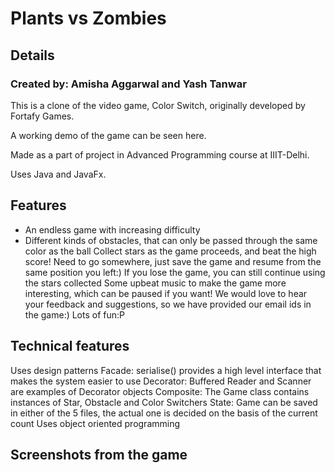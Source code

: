 # Plants vs Zombies
## Details
### Created by: Amisha Aggarwal and Yash Tanwar
This is a clone of the video game, Color Switch, originally developed by Fortafy Games.

A working demo of the game can be seen here.

Made as a part of project in Advanced Programming course at IIIT-Delhi.

Uses Java and JavaFx.


## Features
* An endless game with increasing difficulty
* Different kinds of obstacles, that can only be passed through the same color as the ball
Collect stars as the game proceeds, and beat the high score!
Need to go somewhere, just save the game and resume from the same position you left:)
If you lose the game, you can still continue using the stars collected
Some upbeat music to make the game more interesting, which can be paused if you want!
We would love to hear your feedback and suggestions, so we have provided our email ids in the game:)
Lots of fun:P

## Technical features 
Uses design patterns 
Facade: serialise() provides a high level interface that makes the system easier to use
Decorator: Buffered Reader and Scanner are examples of Decorator objects
Composite: The Game class contains instances of Star, Obstacle and Color Switchers
State: Game can be saved in either of the 5 files, the actual one is decided on the basis of the current count
Uses object oriented programming

## Screenshots from the game

